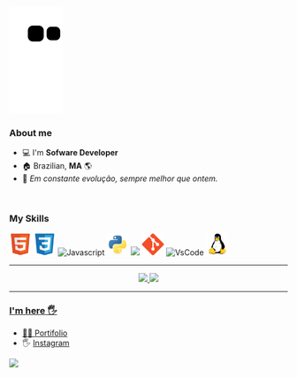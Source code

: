   ![Snake animation](https://github.com/Gabriel4g/Gabriel4g/blob/output/github-contribution-grid-snake.svg)
  

 
  
  ### About me
  
- 💻 I'm <b> Sofware Developer</b> <br>
- 🏠 Brazilian, <b> MA</b> 🌎 
- 🖤 <i>Em constante evolução, sempre melhor que ontem.</i>

<br>

 ### My Skills
<div style="display: inline_block">
  <img src="https://raw.githubusercontent.com/devicons/devicon/master/icons/html5/html5-original.svg" alt="HTML" width="40" height="40" />
  <img src="https://raw.githubusercontent.com/devicons/devicon/master/icons/css3/css3-original.svg" alt="CSS" width="40" height="40"/>
  <img src="https://tadeuesteves.files.wordpress.com/2014/01/javascript-logo.png" alt="Javascript" width="40" height="40"/>
  <img src="https://raw.githubusercontent.com/devicons/devicon/master/icons/python/python-original.svg" alt="Python" width="40" height="40"/>
  <img height="40" src="https://upload.wikimedia.org/wikipedia/commons/thumb/b/b2/Bootstrap_logo.svg/1200px-Bootstrap_logo.svg.png"/>
  <img src="https://raw.githubusercontent.com/devicons/devicon/master/icons/git/git-original.svg" alt="Git" width="40" height="40"/>
  <img src="https://upload.wikimedia.org/wikipedia/commons/thumb/9/9a/Visual_Studio_Code_1.35_icon.svg/512px-Visual_Studio_Code_1.35_icon.svg.png" alt="VsCode" width="40"
height="40"/>
 <img src="https://raw.githubusercontent.com/devicons/devicon/master/icons/linux/linux-original.svg" alt="Linux" width="40" height="40" />
</div>


<hr>

<div align="center">
  <a href="https://github.com/Gabriel4g">
  <img height="165em" src="https://github-readme-stats.vercel.app/api/top-langs/?username=Gabriel4g&layout=compact&langs_count=7&theme=dark"/>
  <img height="160em" src="https://github-readme-stats.vercel.app/api?username=Gabriel4g&show_icons=true&theme=dark&include_all_commits=true&count_private=true"/>
</div>

<hr>

### I'm here 🖐
  
- 👨‍💻 <a href="https://gabrielgon.netlify.app/">Portifolio</a>
- 🖐️ <a href="https://instagram.com/gabrielbarrozs">Instagram</a>

![](https://komarev.com/ghpvc/?username=Gabriel4g-07&color=blue&style=plastic&label=Visualiza%C3%A7%C3%B5es)
